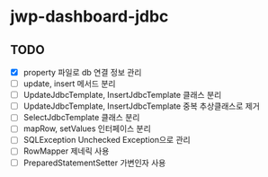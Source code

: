 # jwp-dashboard-jdbc

## TODO
- [x] property 파일로 db 연결 정보 관리
- [ ] update, insert 메서드 분리 
- [ ] UpdateJdbcTemplate, InsertJdbcTemplate 클래스 분리
- [ ] UpdateJdbcTemplate, InsertJdbcTemplate 중복 추상클래스로 제거
- [ ] SelectJdbcTemplate 클래스 분리
- [ ] mapRow, setValues 인터페이스 분리 
- [ ] SQLException Unchecked Exception으로 관리 
- [ ] RowMapper 제네릭 사용
- [ ] PreparedStatementSetter 가변인자 사용
